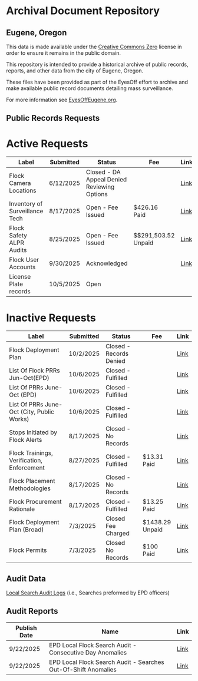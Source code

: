 # Archival Document Repository
## Eugene, Oregon

This data is made available under the [Creative Commons Zero](https://creativecommons.org/public-domain/cc0/) license in order to ensure it remains in the public domain.

This repository is intended to provide a historical archive of public records, reports, and other data from the city of Eugene, Oregon. 

These files have been provided as part of the EyesOff effort to archive and make available public record documents detailing mass surveillance.

For more information see [EyesOffEugene.org](https://eyesoffeugene.org).

## Public Records Requests
# Active Requests
| Label                                      | Submitted | Status                                           | Fee                 | Link   |
|--------------------------------------------|-----------|--------------------------------------------------|---------------------|--------|
| Flock Camera Locations                     | 6/12/2025 | Closed - DA Appeal Denied <br>Reviewing Options  |                     | [Link](https://github.com/eyes-off/eugene-oregon/tree/main/PublicRecords/EPD-2025-2738_CameraLocations) |
| Inventory of Surveillance Tech             | 8/17/2025 | Open - Fee Issued                                | $426.16 <br>Paid    | [Link](https://github.com/eyes-off/eugene-oregon/tree/main/PublicRecords/EPD-2025-3762_InventoryOfSurveillanceTech) |
| Flock Safety ALPR Audits                   | 8/25/2025 | Open - Fee Issued                                | $$291,503.52 <br>Unpaid                   | [Link](https://github.com/eyes-off/eugene-oregon/tree/main/PublicRecords/EPD-2025-3891_FlockAudits) |
| Flock User Accounts                        | 9/30/2025 | Acknowledged                                     |                     | [Link](https://github.com/eyes-off/eugene-oregon/tree/main/PublicRecords/EPD-2025-4432_FlockUserAccount%5B202509-01%5D) |
| License Plate records			             | 10/5/2025 | Open                                  	        |                     | 

# Inactive Requests
| Label                                      | Submitted | Status                                           | Fee                 | Link   |
|--------------------------------------------|-----------|--------------------------------------------------|---------------------|--------|
| Flock Deployment Plan                      | 10/2/2025 | Closed - Records Denied                          |                     | [Link](https://github.com/eyes-off/eugene-oregon/tree/main/PublicRecords/EPD-2025-4476_FlockDeploymentPlan%5B2510-04%5D) |
| List Of Flock PRRs Jun-Oct(EPD)            | 10/6/2025 | Closed - Fulfilled                               |                     | [Link](https://github.com/eyes-off/eugene-oregon/tree/main/PublicRecords/EPD-2025-4537_ListOfFlockPRRsJuneToOct2025%5B2510-06%5D) |
| List Of PRRs June-Oct	(EPD)                | 10/6/2025 | Closed - Fulfilled                               |                     | [Link](https://github.com/eyes-off/eugene-oregon/tree/main/PublicRecords/EPD-2025-4532_ListOfPRRsJuneToOct2025%5B2510-06%5D) |
| List Of PRRs June-Oct	(City, Public Works) | 10/6/2025 | Closed - Fulfilled                               |                     | [Link](https://github.com/eyes-off/eugene-oregon/tree/main/PublicRecords/PRR-2025-787_ListOfPRRsJuneToOct2025%5B2510-06%5D) |
| Stops Initiated by Flock Alerts            | 8/17/2025 | Closed - No Records                              |                     | [Link](https://github.com/eyes-off/eugene-oregon/tree/main/PublicRecords/EPD-2025-3774_StopsInitiatedByFlockAlerts) |
| Flock Trainings, Verification, Enforcement | 8/27/2025 | Closed - Fulfilled                               | $13.31 <br>Paid     | [Link](https://github.com/eyes-off/eugene-oregon/tree/main/PublicRecords/EPD-2025-3773_FlockPoliciesAndTraining) |
| Flock Placement Methodologies              | 8/17/2025 | Closed - No Records                              |                     | [Link](https://github.com/eyes-off/eugene-oregon/tree/main/PublicRecords/EPD-2025-3772_FlockPlacementMethodologies) |
| Flock Procurement Rationale                | 8/17/2025 | Closed - Fulfilled                               | $13.25 <br>Paid     | [Link](https://github.com/eyes-off/eugene-oregon/tree/main/PublicRecords/EPD-2025-3771_FlockProcurementRationale) |
| Flock Deployment Plan (Broad)              | 7/3/2025  | Closed <br>Fee Charged                           | $1438.29 <br>Unpaid | [Link](https://github.com/eyes-off/eugene-oregon/tree/main/PublicRecords/EPD-2025-3073_DeploymentPlan) |
| Flock Permits                              | 7/3/2025  | Closed <br>No Records                            | $100 <br>Paid       | [Link](https://github.com/eyes-off/eugene-oregon/tree/main/PublicRecords/EPD-2025-3072_Permits) |

## Audit Data
[Local Search Audit Logs](https://github.com/eyes-off/eugene-oregon/tree/main/FlockAuditLogs)  (i.e., Searches preformed by EPD officers)

## Audit Reports
| Publish Date | Name                                                           | Link |
|--------------|----------------------------------------------------------------|------|
| 9/22/2025    | EPD Local Flock Search Audit - Consecutive Day Anomalies       | [Link](https://github.com/eyes-off/eugene-oregon/blob/main/FlockAuditLogs/Reports/EPDLocalFlockSearchAudit_ConsecutiveDayAnomalies_2025-09-22.pdf) |
| 9/22/2025    | EPD Local Flock Search Audit - Searches Out-Of-Shift Anomalies | [Link](https://github.com/eyes-off/eugene-oregon/blob/main/FlockAuditLogs/Reports/EPDLocalFlockSearchAudit_SearchesOutOfShiftAnomalies_2025-09-23.pdf) |